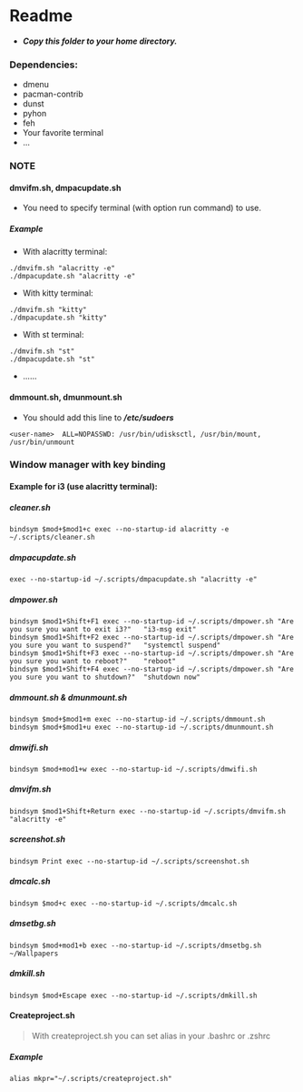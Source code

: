 # Readme

- ***Copy this folder to your home directory.***

### Dependencies:
- dmenu
- pacman-contrib
- dunst
- pyhon
- feh
- Your favorite terminal
- ...

### NOTE
#### dmvifm.sh, dmpacupdate.sh
- You need to specify terminal (with option run command) to use.
##### Example
- With alacritty terminal:
```
./dmvifm.sh "alacritty -e"
./dmpacupdate.sh "alacritty -e"
```
- With kitty terminal:
```
./dmvifm.sh "kitty"
./dmpacupdate.sh "kitty"
```
- With st terminal:
```
./dmvifm.sh "st"
./dmpacupdate.sh "st"
```
- ......

#### dmmount.sh, dmunmount.sh
- You should add this line to ***/etc/sudoers***
```
<user-name>  ALL=NOPASSWD: /usr/bin/udisksctl, /usr/bin/mount, /usr/bin/unmount
```

### Window manager with key binding
#### Example for i3 (use alacritty terminal):

##### cleaner.sh
```
bindsym $mod+$mod1+c exec --no-startup-id alacritty -e ~/.scripts/cleaner.sh
```
##### dmpacupdate.sh
```
exec --no-startup-id ~/.scripts/dmpacupdate.sh "alacritty -e"
```
##### dmpower.sh
```
bindsym $mod1+Shift+F1 exec --no-startup-id ~/.scripts/dmpower.sh "Are you sure you want to exit i3?"   "i3-msg exit"
bindsym $mod1+Shift+F2 exec --no-startup-id ~/.scripts/dmpower.sh "Are you sure you want to suspend?"   "systemctl suspend"
bindsym $mod1+Shift+F3 exec --no-startup-id ~/.scripts/dmpower.sh "Are you sure you want to reboot?"    "reboot"
bindsym $mod1+Shift+F4 exec --no-startup-id ~/.scripts/dmpower.sh "Are you sure you want to shutdown?"  "shutdown now"
```
##### dmmount.sh & dmunmount.sh
```
bindsym $mod+$mod1+m exec --no-startup-id ~/.scripts/dmmount.sh
bindsym $mod+$mod1+u exec --no-startup-id ~/.scripts/dmunmount.sh
```
##### dmwifi.sh
```
bindsym $mod+mod1+w exec --no-startup-id ~/.scripts/dmwifi.sh
```
##### dmvifm.sh
```
bindsym $mod1+Shift+Return exec --no-startup-id ~/.scripts/dmvifm.sh "alacritty -e"
```
##### screenshot.sh
```
bindsym Print exec --no-startup-id ~/.scripts/screenshot.sh
```
##### dmcalc.sh
```
bindsym $mod+c exec --no-startup-id ~/.scripts/dmcalc.sh
```
##### dmsetbg.sh
```
bindsym $mod+mod1+b exec --no-startup-id ~/.scripts/dmsetbg.sh ~/Wallpapers
```
##### dmkill.sh
```
bindsym $mod+Escape exec --no-startup-id ~/.scripts/dmkill.sh
```

#### Createproject.sh
> With createproject.sh you can set alias in your .bashrc or .zshrc
##### Example
```
alias mkpr="~/.scripts/createproject.sh"
```
